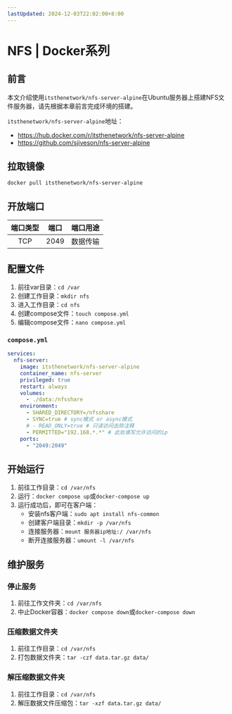 ```yaml
---
lastUpdated: 2024-12-03T22:02:00+8:00
---
```


# NFS | Docker系列

## 前言

本文介绍使用```itsthenetwork/nfs-server-alpine```在Ubuntu服务器上搭建NFS文件服务器，请先根据本章前言完成环境的搭建。

```itsthenetwork/nfs-server-alpine```地址：

- <https://hub.docker.com/r/itsthenetwork/nfs-server-alpine>
- <https://github.com/sjiveson/nfs-server-alpine>

## 拉取镜像

```docker pull itsthenetwork/nfs-server-alpine```

## 开放端口

| 端口类型 | 端口  | 端口用途 |
| :------: | :---: | :------: |
|   TCP    | 2049  | 数据传输 |

## 配置文件

1. 前往var目录：```cd /var```
2. 创建工作目录：```mkdir nfs```
3. 进入工作目录：```cd nfs```
4. 创建compose文件：```touch compose.yml```
5. 编辑compose文件：```nano compose.yml```

### ```compose.yml```

```yml
services:
  nfs-server:
    image: itsthenetwork/nfs-server-alpine
    container_name: nfs-server
    privileged: true
    restart: always
    volumes:
      - ./data:/nfsshare
    environment:
      - SHARED_DIRECTORY=/nfsshare
      - SYNC=true # sync模式 or async模式
      # - READ_ONLY=true # 只读访问去除注释
      - PERMITTED="192.168.*.*" # 此处填写允许访问的ip
    ports:
      - "2049:2049"
```

## 开始运行

1. 前往工作目录：```cd /var/nfs```
2. 运行：```docker compose up```或```docker-compose up```
3. 运行成功后，即可在客户端：
    - 安装nfs客户端：```sudo apt install nfs-common```
    - 创建客户端目录：```mkdir -p /var/nfs```
    - 连接服务器：```mount 服务器ip地址:/ /var/nfs```
    - 断开连接服务器：```umount -l /var/nfs```

## 维护服务

### 停止服务

1. 前往工作文件夹：```cd /var/nfs```
2. 中止Docker容器：```docker compose down```或```docker-compose down```

### 压缩数据文件夹

1. 前往工作目录：```cd /var/nfs```
2. 打包数据文件夹：```tar -czf data.tar.gz data/```

### 解压缩数据文件夹

1. 前往工作目录：```cd /var/nfs```
2. 解压数据文件压缩包：```tar -xzf data.tar.gz data/```
